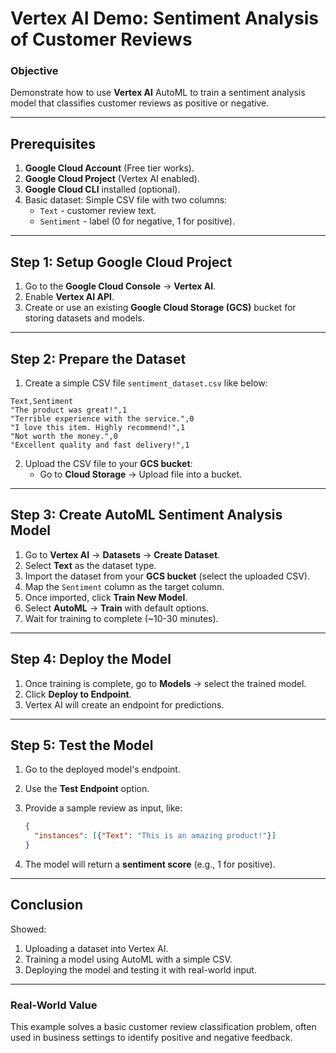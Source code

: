# Vertex AI Demo: Sentiment Analysis of Customer Reviews  

### **Objective**  
Demonstrate how to use **Vertex AI** AutoML to train a sentiment analysis model that classifies customer reviews as positive or negative.

---

## **Prerequisites**  
1. **Google Cloud Account** (Free tier works).  
2. **Google Cloud Project** (Vertex AI enabled).  
3. **Google Cloud CLI** installed (optional).  
4. Basic dataset: Simple CSV file with two columns:
   - `Text` - customer review text.
   - `Sentiment` - label (0 for negative, 1 for positive).

---

## **Step 1: Setup Google Cloud Project**  
1. Go to the **Google Cloud Console** → **Vertex AI**.  
2. Enable **Vertex AI API**.  
3. Create or use an existing **Google Cloud Storage (GCS)** bucket for storing datasets and models.  

---

## **Step 2: Prepare the Dataset**  
1. Create a simple CSV file `sentiment_dataset.csv` like below:

```csv
Text,Sentiment
"The product was great!",1
"Terrible experience with the service.",0
"I love this item. Highly recommend!",1
"Not worth the money.",0
"Excellent quality and fast delivery!",1
```

2. Upload the CSV file to your **GCS bucket**:
   - Go to **Cloud Storage** → Upload file into a bucket.

---

## **Step 3: Create AutoML Sentiment Analysis Model**  
1. Go to **Vertex AI** → **Datasets** → **Create Dataset**.  
2. Select **Text** as the dataset type.  
3. Import the dataset from your **GCS bucket** (select the uploaded CSV).  
4. Map the `Sentiment` column as the target column.  
5. Once imported, click **Train New Model**.  
6. Select **AutoML** → **Train** with default options.  
7. Wait for training to complete (~10-30 minutes).

---

## **Step 4: Deploy the Model**  
1. Once training is complete, go to **Models** → select the trained model.  
2. Click **Deploy to Endpoint**.  
3. Vertex AI will create an endpoint for predictions.

---

## **Step 5: Test the Model**  
1. Go to the deployed model's endpoint.  
2. Use the **Test Endpoint** option.  
3. Provide a sample review as input, like:

   ```json
   {
     "instances": [{"Text": "This is an amazing product!"}]
   }
   ```

4. The model will return a **sentiment score** (e.g., 1 for positive).

---

## **Conclusion**  
Showed:
1. Uploading a dataset into Vertex AI.  
2. Training a model using AutoML with a simple CSV.  
3. Deploying the model and testing it with real-world input.  

---

### **Real-World Value**  
This example solves a basic customer review classification problem, often used in business settings to identify positive and negative feedback.
